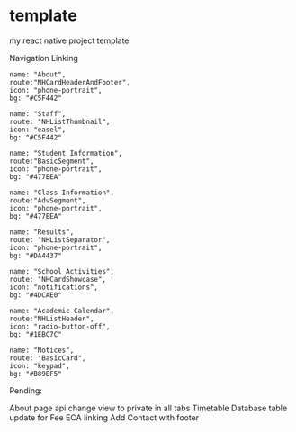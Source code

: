 # template
my react native project template


Navigation Linking

    name: "About",
    route:"NHCardHeaderAndFooter",
    icon: "phone-portrait",
    bg: "#C5F442"
  
    name: "Staff",
    route: "NHListThumbnail",
    icon: "easel",
    bg: "#C5F442"
  
    name: "Student Information",
    route:"BasicSegment",
    icon: "phone-portrait",
    bg: "#477EEA"
    
    name: "Class Information",
    route:"AdvSegment",
    icon: "phone-portrait",
    bg: "#477EEA"
    
    name: "Results",
    route: "NHListSeparator",
    icon: "phone-portrait",
    bg: "#DA4437"
    
    name: "School Activities",
    route: "NHCardShowcase",
    icon: "notifications",
    bg: "#4DCAE0"
 
    name: "Academic Calendar",
    route:"NHListHeader",
    icon: "radio-button-off",
    bg: "#1EBC7C"
    
    name: "Notices",
    route: "BasicCard",
    icon: "keypad",
    bg: "#B89EF5"
    

Pending:

About page api
change view to private in all tabs
Timetable
Database table update for Fee
ECA linking
Add Contact with footer

